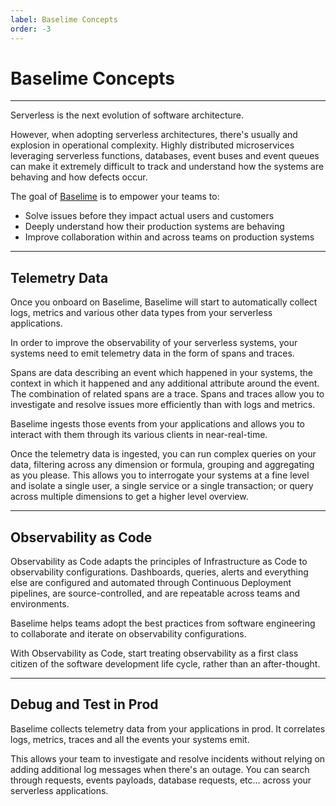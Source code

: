 ```yaml
---
label: Baselime Concepts
order: -3
---
```


# Baselime Concepts
---

Serverless is the next evolution of software architecture.

However, when adopting serverless architectures, there's usually and explosion in operational complexity. Highly distributed microservices leveraging serverless functions, databases, event buses and event queues can make it extremely difficult to track and understand how the systems are behaving and how defects occur.

The goal of [Baselime](https://baselime.io) is to empower your teams to:
- Solve issues before they impact actual users and customers
- Deeply understand how their production systems are behaving
- Improve collaboration within and across teams on production systems

---

## Telemetry Data

Once you onboard on Baselime, Baselime will start to automatically collect logs, metrics and various other data types from your serverless applications.

In order to improve the observability of your serverless systems, your systems need to emit telemetry data in the form of spans and traces.

Spans are data describing an event which happened in your systems, the context in which it happened and any additional attribute around the event. The combination of related spans are a trace. Spans and traces allow you to investigate and resolve issues more efficiently than with logs and metrics.   

Baselime ingests those events from your applications and allows you to interact with them through its various clients in near-real-time.

Once the telemetry data is ingested, you can run complex queries on your data, filtering across any dimension or formula, grouping and aggregating as you please. This allows you to interrogate your systems at a fine level and isolate a single user, a single service or a single transaction; or query across multiple dimensions to get a higher level overview.

---

## Observability as Code

Observability as Code adapts the principles of Infrastructure as Code to observability configurations. Dashboards, queries, alerts and everything else are configured and automated through Continuous Deployment pipelines, are source-controlled, and are repeatable across teams and environments.

Baselime helps teams adopt the best practices from software engineering to collaborate and iterate on observability configurations.

With Observability as Code, start treating observability as a first class citizen of the software development life cycle, rather than an after-thought.

---

## Debug and Test in Prod

Baselime collects telemetry data from your applications in prod. It correlates logs, metrics, traces and all the events your systems emit.

This allows your team to investigate and resolve incidents without relying on adding additional log messages when there's an outage. You can search through requests, events payloads, database requests, etc... across your serverless applications.
